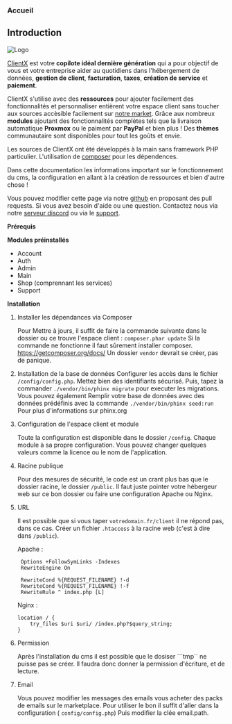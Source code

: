 ### Accueil


## Introduction
![Logo](https://clientx.fr/assets/images/ClientXLight.png "ClientX")

[ClientX](https://clientx.fr/) est votre **copilote idéal dernière génération** qui a pour objectif de vous et votre entreprise aider au quotidiens dans l'hébergement de données, **gestion de client**, **facturation**, **taxes**, **création de service** et **paiement**.

ClientX s'utilise avec des **ressources** pour ajouter facilement des fonctionnalités et personnaliser entièrent votre espace client sans toucher aux sources accèsible facilement sur [notre market](https://clientx.fr/market). Grâce aux nombreux **modules** ajoutant des fonctionnalités complètes tels que la livraison automatique **Proxmox** ou le paiment par **PayPal** et bien plus !
Des **thèmes** communautaire sont disponibles pour tout les goûts et envie.

Les sources de ClientX ont été développés à la main sans framework PHP particulier. L'utilisation de [composer](https://getcomposer.org) pour les dépendences.

Dans cette documentation les informations important sur le fonctionnement du cms, la configuration en allant à la création de ressources et bien d'autre chose !

Vous pouvez modifier cette page via notre [github](https://github.com/clientXCMS) en proposant des pull requests. Si vous avez besoin d'aide ou une question. Contactez nous via notre [serveur discord](https://clientx.fr/discord) ou via le [support](https://clientx.fr/account/support).


**Prérequis**

**Modules préinstallés**
- Account
- Auth
- Admin
- Main
- Shop (comprennant les services)
- Support


**Installation**

1) Installer les dépendances via Composer

   Pour Mettre à jours, il suffit de faire la commande suivante dans le dossier ou ce trouve l'espace client : 
    ```composer.phar update```
    Si la commande ne fonctionne il faut sûrement installer composer. https://getcomposer.org/docs/
    Un dossier ```vendor``` devrait se créer, pas de panique.


2) Installation de la base de données
    Configurer les accès dans le fichier ```/config/config.php```. Mettez bien des identifiants sécurisé. 
    Puis, tapez la commander ```./vendor/bin/phinx migrate``` pour executer les migrations. Vous pouvez également Remplir votre base de données avec des données prédéfinis avec la commande ```./vendor/bin/phinx seed:run```
    Pour plus d'informations sur phinx.org

3) Configuration de l'espace client et module

   Toute la configuration est disponible dans le dossier ```/config```. Chaque module à sa propre configuration. Vous pouvez changer quelques valeurs comme la licence ou le nom de l'application.

4) Racine publique

   Pour des mesures de sécurité, le code est un crant plus bas que le dossier racine, le dossier ```/public```. Il faut juste pointer votre hébergeur web sur ce bon dossier ou faire une configuration Apache ou Nginx.

5) URL

   Il est possible que si vous taper ```votredomain.fr/client``` il ne répond pas, dans ce cas. Créer un fichier ```.htaccess``` à la racine web (c'est à dire dans ```/public```).

   Apache : 
   ```
    Options +FollowSymLinks -Indexes
    RewriteEngine On

    RewriteCond %{REQUEST_FILENAME} !-d
    RewriteCond %{REQUEST_FILENAME} !-f
    RewriteRule ^ index.php [L]
    ```
    Nginx : 
    ```
    location / {
        try_files $uri $uri/ /index.php?$query_string;
    }
    ```

6) Permission

   Après l'installation du cms il est possible que le dosiser ```tmp`` ne puisse pas se créer. Il faudra donc donner la permission d'écriture, et de lecture.

7) Email

   Vous pouvez modifier les messages des emails vous acheter des packs de emails sur le marketplace. Pour utiliser le bon il suffit d'aller dans la configuration ( ```config/config.php```) Puis modifier la clée email.path.
